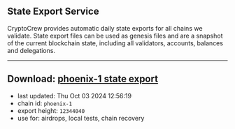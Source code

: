 ## State Export Service
CryptoCrew provides automatic daily state exports for all chains we validate. State export files can be used as genesis files and are a snapshot of the current blockchain state, including all validators, accounts, balances and delegations.

---
**Download: [phoenix-1 state export](https://dl-eu2.ccvalidators.com/SERVICE/terra2/phoenix-1_export_12344040.json)**
---

- last updated: Thu Oct 03 2024 12:56:19
- chain id: `phoenix-1`
- export height: `12344040`
- use for: airdrops, local tests, chain recovery
